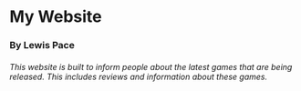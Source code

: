 # My Website
### By Lewis Pace

###### This website is built to inform people about the latest games that are being released. This includes reviews and information about these games.
